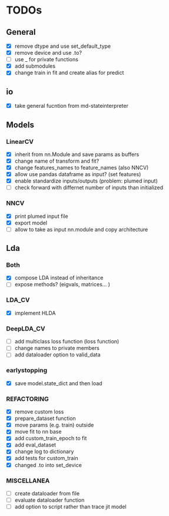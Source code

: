# TODOs

## General
- [X] remove dtype and use set_default_type 
- [X] remove device and use .to?
- [ ] use _ for private functions
- [X] add submodules
- [X] change train in fit and create alias for predict

## io
- [X] take general fucntion from md-stateinterpreter

## Models 
### LinearCV
- [X] inherit from nn.Module and save params as buffers
- [X] change name of transform and fit?
- [X] change features_names to feature_names (also NNCV)
- [X] allow use pandas dataframe as input? (set features)
- [X] enable standardize inputs/outputs (problem: plumed input)
- [ ] check forward with differnet number of inputs than initialized

### NNCV
- [X] print plumed input file
- [X] export model
- [ ] allow to take as input nn.module and copy architecture

## Lda
### Both
- [x] compose LDA instead of inheritance
- [ ] expose methods? (eigvals, matrices... )

### LDA_CV
- [X] implement HLDA
 
### DeepLDA_CV
- [ ] add multiclass loss function (loss function)
- [ ] change names to private members
- [ ] add dataloader option to valid_data

### earlystopping
- [X] save model.state_dict and then load

### REFACTORING
- [X] remove custom loss
- [X] prepare_dataset function
- [X] move params (e.g. train) outside
- [X] move fit to nn base
- [X] add custom_train_epoch to fit 
- [x] add eval_dataset 
- [x] change log to dictionary
- [x] add tests for custom_train
- [x] changed .to into set_device

### MISCELLANEA
- [ ] create dataloader from file
- [ ] evaluate dataloader function
- [ ] add option to script rather than trace jit model